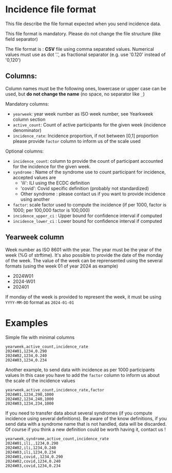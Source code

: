 # Incidence file format

This file describe the file format expected when you send incidence data.

This file format is mandatory. Please do not change the file structure (like field separator)

The file format is : **CSV** file using comma separated values. Numerical values must use as dot '.', as fractional separator (e.g. use '0.120' instead of '0,120')

## Columns:

Column names must be the following ones, lowercase or upper case can be used, but **do not change the name** (no space, no separator like `_`)

Mandatory columns:
- `yearweek`: year week number as ISO week number, see Yearkweek column section
- `active_count`: Count of active participants for the given week (incidence denominator)
- `incidence_rate`: Incidence proportion, if not between [0,1] proportion please provide `factor` column to inform us of the scale used

Optional columns:
- `incidence_count`: column to provide the count of participant accounted for the incidence for the given week. 
- `syndrome` : Name of the syndrome use to count participant for incidence, accepted values are
    - 'ili': ILI using the ECDC definition
    - 'covid': Covid specific definition (probably not standardized)
    - Other syndrome : please contact us if you want to provide incidence using another     
- `factor`: scale factor used to compute the incidence (if per 1000, factor is 1000; per 100,000 factor is 100,000)
- `incidence_upper_ci` : Upper bound for confidence interval if computed
- `incidence_lower_ci` : Lower bound for confidence interval if computed

## Yearweek column

Week number as ISO 8601 with the year. The year must be the year of the week (%G of strftime). 
It's also possible to provide the date of the monday of the week.
The value of the week can be reprensented using the several formats (using the week 01 of year 2024 as example)
- 2024W01
- 2024-W01
- 202401 

If monday of the week is provided to represent the week, it must be using `YYYY-MM-DD` format as `2024-01-01`

# Examples

Simple file with minimal columns

```csv
yearweek,active_count,incidence_rate
2024W01,1234,0.290
2024W02,1234,0.240
2024W03,1234,0.234
```

Another example, to send data with incidence as per 1000 participants values
In this case you have to add the `factor` column to inform us about the scale of the incidence values

```csv
yearweek,active_count,incidence_rate,factor
2024W01,1234,290,1000
2024W02,1234,240,1000
2024W03,1234,234,1000
```

If you need to transfer data about several syndromes (if you compute incidence using several definitions).
Be aware of the know definitions, if you send data with a syndrome name that is not handled, data will be discarded.
Of course if you think a new definition could be worth having it, contact us !

```csv
yearweek,syndrome,active_count,incidence_rate
2024W01,ili,,1234,0.290
2024W02,ili,1234,0.240
2024W03,ili,1234,0.234
2024W01,covid,,1234,0.290
2024W02,covid,1234,0.240
2024W03,covid,1234,0.234
```